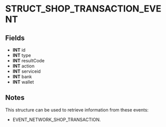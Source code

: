 # STRUCT_SHOP_TRANSACTION_EVENT

## Fields
* **INT** id
* **INT** type
* **INT** resultCode
* **INT** action
* **INT** serviceid
* **INT** bank
* **INT** wallet

## Notes
This structure can be used to retrieve information from these events:
- EVENT_NETWORK_SHOP_TRANSACTION.